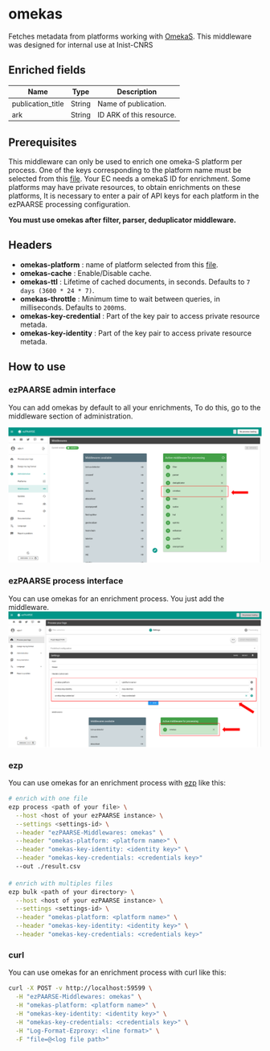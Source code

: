 # omekas

Fetches metadata from platforms working with [OmekaS](https://omeka.org/s/). This middleware was designed for internal use at Inist-CNRS

## Enriched fields

| Name | Type | Description |
| --- | --- | --- |
| publication_title | String | Name of publication. |
| ark | String | ID ARK of this resource. |

## Prerequisites

This middleware can only be used to enrich one omeka-S platform per process. 
One of the keys corresponding to the platform name must be selected from this [file](https://github.com/ezpaarse-project/ezpaarse-middlewares/blob/master/omekas/manifest.json).
Your EC needs a omekaS ID for enrichment. 
Some platforms may have private resources, to obtain enrichments on these platforms, It is necessary to enter a pair of API keys for each platform in the ezPAARSE processing configuration.

**You must use omekas after filter, parser, deduplicator middleware.**

## Headers

+ **omekas-platform** : name of platform selected from this [file](https://github.com/ezpaarse-project/ezpaarse-middlewares/blob/master/omekas/manifest.json).
+ **omekas-cache** : Enable/Disable cache.
+ **omekas-ttl** : Lifetime of cached documents, in seconds. Defaults to ``7 days (3600 * 24 * 7)``.
+ **omekas-throttle** : Minimum time to wait between queries, in milliseconds. Defaults to ``200``ms.
+ **omekas-key-credential** : Part of the key pair to access private resource metada.
+ **omekas-key-identity** : Part of the key pair to access private resource metada.

## How to use

### ezPAARSE admin interface

You can add omekas by default to all your enrichments, To do this, go to the middleware section of administration.

![image](./docs/admin-interface.png)

### ezPAARSE process interface

You can use omekas for an enrichment process. You just add the middleware.
![image](./docs/process-interface.png)

### ezp

You can use omekas for an enrichment process with [ezp](https://github.com/ezpaarse-project/node-ezpaarse) like this:

```bash
# enrich with one file
ezp process <path of your file> \
  --host <host of your ezPAARSE instance> \
  --settings <settings-id> \
  --header "ezPAARSE-Middlewares: omekas" \
  --header "omekas-platform: <platform name>" \
  --header "omekas-key-identity: <identity key>" \
  --header "omekas-key-credentials: <credentials key>"
  --out ./result.csv

# enrich with multiples files
ezp bulk <path of your directory> \
  --host <host of your ezPAARSE instance> \
  --settings <settings-id> \
  --header "omekas-platform: <platform name>" \
  --header "omekas-key-identity: <identity key>" \
  --header "omekas-key-credentials: <credentials key>"

```

### curl

You can use omekas for an enrichment process with curl like this:

```bash
curl -X POST -v http://localhost:59599 \
  -H "ezPAARSE-Middlewares: omekas" \
  -H "omekas-platform: <platform name>" \
  -H "omekas-key-identity: <identity key>" \
  -H "omekas-key-credentials: <credentials key>" \
  -H "Log-Format-Ezproxy: <line format>" \
  -F "file=@<log file path>"

```